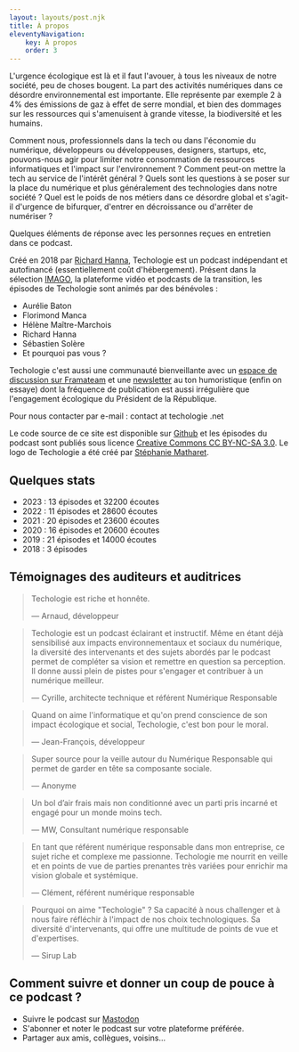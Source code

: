 ```yaml
---
layout: layouts/post.njk
title: À propos
eleventyNavigation:
    key: À propos
    order: 3
---
```


L'urgence écologique est là et il faut l'avouer, à tous les niveaux de notre société, peu de choses bougent. La part des activités numériques dans ce désordre environnemental est importante. Elle représente par exemple 2 à 4% des émissions de gaz à effet de serre mondial, et bien des dommages sur les ressources qui s'amenuisent à grande vitesse, la biodiversité et les humains.

Comment nous, professionnels dans la tech ou dans l'économie du numérique, développeurs ou développeuses, designers, startups, etc, pouvons-nous agir pour limiter notre consommation de ressources informatiques et l'impact sur l'environnement ? Comment peut-on mettre la tech au service de l'intérêt général ? Quels sont les questions à se poser sur la place du numérique et plus généralement des technologies dans notre société ? Quel est le poids de nos métiers dans ce désordre global et s'agit-il d'urgence de bifurquer, d'entrer en décroissance ou d'arrêter de numériser ?

Quelques éléments de réponse avec les personnes reçues en entretien dans ce podcast.

Créé en 2018 par [Richard Hanna](https://richardhanna.dev/), Techologie est un podcast indépendant et autofinancé (essentiellement coût d'hébergement). Présent dans la sélection [IMAGO](https://www.imagotv.fr/), la plateforme vidéo et podcasts de la transition, les épisodes de Techologie sont animés par des bénévoles :

- Aurélie Baton
- Florimond Manca
- Hélène Maître-Marchois
- Richard Hanna
- Sébastien Solère
- Et pourquoi pas vous ?

Techologie c'est aussi une communauté bienveillante avec un [espace de discussion sur Framateam](https://framateam.org/techologie/) et une [newsletter](/newsletter/) au ton humoristique (enfin on essaye) dont la fréquence de publication est aussi irrégulière que l'engagement écologique du Président de la République.

Pour nous contacter par e-mail : contact at techologie .net

Le code source de ce site est disponible sur <a href="https://github.com/supertanuki/techologieWeb">Github</a> et les épisodes du podcast sont publiés sous licence <a href="https://creativecommons.org/licenses/by-nc-sa/3.0/fr/">Creative Commons CC BY-NC-SA 3.0</a>. Le logo de Techologie a été créé par [Stéphanie Matharet](https://www.behance.net/matharet). 

## Quelques stats

* 2023 : 13 épisodes et 32200 écoutes
* 2022 : 11 épisodes et 28600 écoutes
* 2021 : 20 épisodes et 23600 écoutes
* 2020 : 16 épisodes et 20600 écoutes
* 2019 : 21 épisodes et 14000 écoutes
* 2018 : 3 épisodes

## Témoignages des auditeurs et auditrices

<blockquote>

Techologie est riche et honnête. 

<p class="quote-author">— Arnaud, développeur</p>
</blockquote>


<blockquote>

Techologie est un podcast éclairant et instructif. Même en étant déjà sensibilisé aux impacts environnementaux et sociaux du numérique, la diversité des intervenants et des sujets abordés par le podcast permet de compléter sa vision et remettre en question sa perception. Il donne aussi plein de pistes pour s'engager et contribuer à un numérique meilleur.

<p class="quote-author">— Cyrille, architecte technique et référent Numérique Responsable</p>
</blockquote>


<blockquote>

Quand on aime l'informatique et qu'on prend conscience de son impact écologique et social, Techologie, c'est bon pour le moral.

<p class="quote-author">— Jean-François, développeur</p>
</blockquote>


<blockquote>

Super source pour la veille autour du Numérique Responsable qui permet de garder en tête sa composante sociale.

<p class="quote-author">— Anonyme</p>
</blockquote>


<blockquote>

Un bol d’air frais mais non conditionné avec un parti pris incarné et engagé pour un monde moins tech.

<p class="quote-author">— MW, Consultant numérique responsable</p>
</blockquote>


<blockquote>

En tant que référent numérique responsable dans mon entreprise, ce sujet riche et complexe me passionne. Techologie me nourrit en veille et en points de vue de parties prenantes très variées pour enrichir ma vision globale et systémique.

<p class="quote-author">— Clément, référent numérique responsable</p>
</blockquote>


<blockquote>

Pourquoi on aime "Techologie" ? Sa capacité à nous challenger et à nous faire réfléchir à l'impact de nos choix technologiques. Sa diversité d'intervenants, qui offre une multitude de points de vue et d'expertises.

<p class="quote-author">— Sirup Lab</p>
</blockquote>



## Comment suivre et donner un coup de pouce à ce podcast ?

- Suivre le podcast sur [Mastodon](https://piaille.fr/@techologie)
- S'abonner et noter le podcast sur votre plateforme préférée.
- Partager aux amis, collègues, voisins...